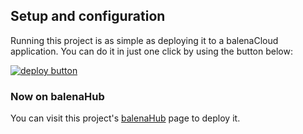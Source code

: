 ## Setup and configuration

Running this project is as simple as deploying it to a balenaCloud application. You can do it in just one click by using the button below:

[![deploy button](https://balena.io/deploy.svg)](https://dashboard.balena-cloud.com/deploy?repoUrl=https://github.com/BluenationStudio/balena-unifi&defaultDeviceType=raspberry-pi)

### Now on balenaHub

You can visit this project's [balenaHub](https://hub.balena.io/organizations/gh_kubo6472/fleets/balena-unifi) page to deploy it.